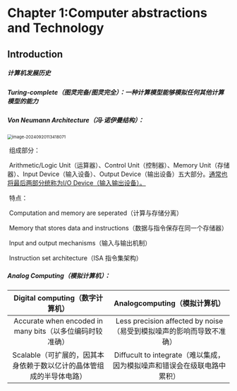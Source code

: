 # Chapter 1:Computer abstractions and Technology

## Introduction

##### 	计算机发展历史

##### 	Turing-complete（图灵完备/图灵完全）：一种计算模型能够模拟任何其他计算模型的能力

##### 	Von Neumann Architecture（冯·诺伊曼结构）：

<img src="C:\Users\28067\AppData\Roaming\Typora\typora-user-images\image-20240920113418071.png" alt="image-20240920113418071" style="zoom: 67%;" />

​	组成部分：

​		Arithmetic/Logic Unit（运算器）、Control Unit（控制器）、Memory Unit（存储器）、Input Device（输入设备）、Output Device（输出设备）五大部分。<u>通常也将最后两部分统称为I/O Device（输入输出设备）。</u>

​	特点：

​		Computation and memory are seperated（计算与存储分离）

​		Memory that stores data and instructions（数据与指令保存在同一个存储器）

​		Input and output mechanisms（输入与输出机制）

​		Instruction set architecture（ISA 指令集架构）

##### Analog Computing（模拟计算机）：
Digital computing（数字计算机） | Analogcomputing（模拟计算机）
:-:|:-:
Accurate when encoded in many bits（以多位编码时较准确）| Less precision affected by noise （易受到模拟噪声的影响而导致不准确）
Scalable（可扩展的，因其本身依赖于数以亿计的晶体管组成的半导体电路） | Diffucult to integrate（难以集成，因为模拟噪声和错误会在级联电路中累积）
